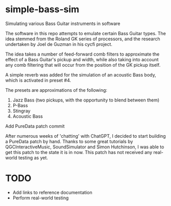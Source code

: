 # simple-bass-sim
Simulating various  Bass Guitar instruments in software

The software in this repo attempts to emulate certain Bass Guitar types. The idea stemmed from the Roland GK series of processors, and the research undertaken by Joel de Guzman in his cycfi project.

The idea takes a number of feed-forward comb filters to approximate the effect of a Bass Guitar's pickup and width, while also taking into account any comb filtering that will occur from the position of the GK pickup itself.

A simple reverb was added for the simulation of an acoustic Bass body, which is activated in preset #4.

The presets are approximations of the following:
1. Jazz Bass (two pickups, with the opportunity to blend between them)
2. P-Bass
3. Stingray
4. Acoustic Bass

Add PureData patch commit

After numerous weeks of 'chatting' with ChatGPT, I decided to start building a PureData patch by hand. Thanks to some great tutorials by QGCInteractiveMusic, SoundSimulator and Simon Hutchinson, I was able to get this patch to the state it is in now. This patch has not received any real-world testing as yet.

# TODO

* Add links to reference documentation
* Perform real-world testing
